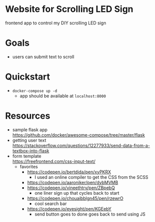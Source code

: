 # Website for Scrolling LED Sign
frontend app to control my DIY scrolling LED sign

# Goals
* users can submit text to scroll

# Quickstart
* `docker-compose up -d`
    * app should be available at `localhost:8000`

# Resources
* sample flask app<br>https://github.com/docker/awesome-compose/tree/master/flask
* getting user text<br>https://stackoverflow.com/questions/12277933/send-data-from-a-textbox-into-flask
* form template<br>https://freefrontend.com/css-input-text/
    * favorites
        * https://codepen.io/bertdida/pen/xyPKRX
            * I used an online compiler to get the CSS from the SCSS
        * https://codepen.io/aaroniker/pen/dybMVMB
        * https://codepen.io/vineethtrv/pen/ZBpebQ
            * one liner sign up that cycles back to start
        * https://codepen.io/chouaibblgn45/pen/rzewrO
            * cool search bar
        * https://codepen.io/eyesight/pen/KGEebY
            * send button goes to done goes back to send using JS